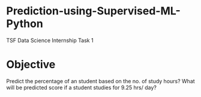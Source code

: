 # Prediction-using-Supervised-ML-Python
TSF Data Science Internship Task 1
# Objective
Predict the percentage of an student based on the no. of study hours?
What will be predicted score if a student studies for 9.25 hrs/ day?
